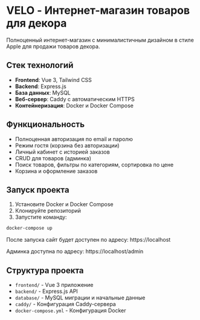 # VELO - Интернет-магазин товаров для декора

Полноценный интернет-магазин с минималистичным дизайном в стиле Apple для продажи товаров декора.

## Стек технологий

- **Frontend**: Vue 3, Tailwind CSS
- **Backend**: Express.js
- **База данных**: MySQL
- **Веб-сервер**: Caddy с автоматическим HTTPS
- **Контейнеризация**: Docker и Docker Compose

## Функциональность

- Полноценная авторизация по email и паролю
- Режим гостя (корзина без авторизации)
- Личный кабинет с историей заказов
- CRUD для товаров (админка)
- Поиск товаров, фильтры по категориям, сортировка по цене
- Корзина и оформление заказов

## Запуск проекта

1. Установите Docker и Docker Compose
2. Клонируйте репозиторий
3. Запустите команду:

```bash
docker-compose up
```

После запуска сайт будет доступен по адресу: https://localhost

Админка доступна по адресу: https://localhost/admin

## Структура проекта

- `frontend/` - Vue 3 приложение
- `backend/` - Express.js API
- `database/` - MySQL миграции и начальные данные
- `caddy/` - Конфигурация Caddy-сервера
- `docker-compose.yml` - Конфигурация Docker
